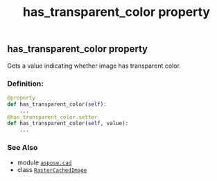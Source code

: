﻿---
title: has_transparent_color property
second_title: Aspose.CAD for Python via .NET API References
description: 
type: docs
weight: 520
url: /python-net/aspose.cad/rastercachedimage/has_transparent_color/
is_root: false
---

## has_transparent_color property


Gets a value indicating whether image has transparent color.
### Definition:
```python
@property
def has_transparent_color(self):
    ...
@has_transparent_color.setter
def has_transparent_color(self, value):
    ...
```

### See Also
* module [`aspose.cad`](../../)
* class [`RasterCachedImage`](/cad/python-net/aspose.cad/rastercachedimage)
